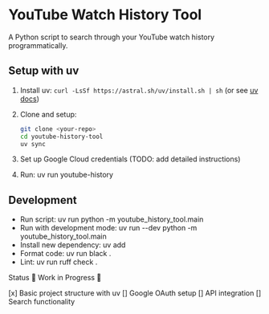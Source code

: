 # YouTube Watch History Tool

A Python script to search through your YouTube watch history programmatically.

## Setup with uv

1. Install uv: `curl -LsSf https://astral.sh/uv/install.sh | sh` (or see [uv docs](https://docs.astral.sh/uv/))
2. Clone and setup:

   ```bash
   git clone <your-repo>
   cd youtube-history-tool
   uv sync
   ```

3. Set up Google Cloud credentials (TODO: add detailed instructions)
4. Run: uv run youtube-history

## Development

- Run script: uv run python -m youtube_history_tool.main
- Run with development mode: uv run --dev python -m youtube_history_tool.main
- Install new dependency: uv add <package-name>
- Format code: uv run black .
- Lint: uv run ruff check .

Status
🚧 Work in Progress 🚧

[x] Basic project structure with uv
[] Google OAuth setup
[] API integration
[] Search functionality
